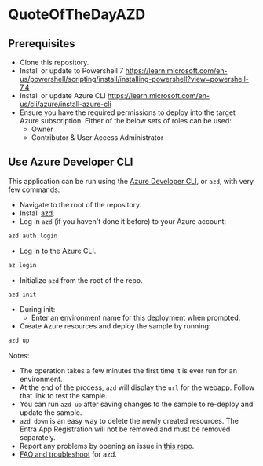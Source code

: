 # QuoteOfTheDayAZD

## Prerequisites

- Clone this repository.
- Install or update to Powershell 7 <https://learn.microsoft.com/en-us/powershell/scripting/install/installing-powershell?view=powershell-7.4>
- Install or update Azure CLI <https://learn.microsoft.com/en-us/cli/azure/install-azure-cli>
- Ensure you have the required permissions to deploy into the target Azure subscription. Either of the below sets of roles can be used:
  - Owner
  - Contributor & User Access Administrator

## Use Azure Developer CLI

This application can be run using the [Azure Developer CLI](https://aka.ms/azd), or `azd`, with very few commands:

- Navigate to the root of the repository.
- Install [azd](https://aka.ms/azure-dev/install).
- Log in `azd` (if you haven't done it before) to your Azure account:

```sh
azd auth login
```

- Log in to the Azure CLI.
```sh
az login
```

- Initialize `azd` from the root of the repo.

```sh
azd init
```

- During init:
  - Enter an environment name for this deployment when prompted.
- Create Azure resources and deploy the sample by running:

```sh
azd up
```

Notes:

- The operation takes a few minutes the first time it is ever run for an environment.
- At the end of the process, `azd` will display the `url` for the webapp. Follow that link to test the sample.
- You can run `azd up` after saving changes to the sample to re-deploy and update the sample.
- `azd down` is an easy way to delete the newly created resources. The Entra App Registration will not be removed and must be removed separately.
- Report any problems by opening an issue in [this repo](https://github.com/Azure-Samples/quote-of-the-day-dotnet/issues).
- [FAQ and troubleshoot](https://learn.microsoft.com/azure/developer/azure-developer-cli/troubleshoot?tabs=Browser) for azd.
